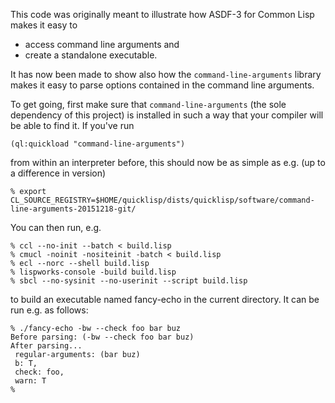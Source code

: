 This code was originally meant to illustrate how ASDF-3 for Common Lisp makes it easy to
- access command line arguments and
- create a standalone executable.

It has now been made to show also how the `command-line-arguments`
library makes it easy to parse options contained in the command line
arguments.

To get going, first make sure that `command-line-arguments` (the sole
dependency of this project) is installed in such a way that your
compiler will be able to find it. If you've run
```common-lisp
(ql:quickload "command-line-arguments")
```

from within an interpreter before, this should now be as simple as
e.g. (up to a difference in version)

```shell
% export CL_SOURCE_REGISTRY=$HOME/quicklisp/dists/quicklisp/software/command-line-arguments-20151218-git/
```

You can then run, e.g.

```shell
% ccl --no-init --batch < build.lisp
% cmucl -noinit -nositeinit -batch < build.lisp
% ecl --norc --shell build.lisp
% lispworks-console -build build.lisp
% sbcl --no-sysinit --no-userinit --script build.lisp
```

to build an executable named fancy-echo in the current directory. It can be run e.g. as follows:
```shell
% ./fancy-echo -bw --check foo bar buz
Before parsing: (-bw --check foo bar buz)
After parsing...
 regular-arguments: (bar buz)
 b: T,
 check: foo,
 warn: T
%
```
